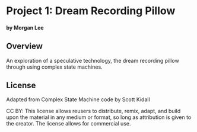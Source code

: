 # Project 1: Dream Recording Pillow
#### by Morgan Lee


## Overview
An exploration of a speculative technology, the dream recording pillow through using complex state machines.

## License
Adapted from Complex State Machine code by Scott Kidall

CC BY: This license allows reusers to distribute, remix, adapt, and build upon the material in any medium or format, so long as attribution is given to the creator. The license allows for commercial use.
